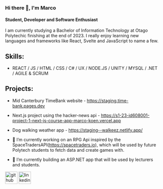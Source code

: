 ### Hi there 👋, I'm Marco
#### Student, Developer and Software Enthusiast 
I am currently studying a Bachelor of Information Technology at Otago Polytechic finishing at the end of 2023. I really enjoy learning new languages and frameworks like React, Svelte and JavaScript to name a few.

## Skills: 
* REACT / JS / HTML / CSS / C# / UX / NODE.JS / UNITY / MYSQL / .NET / AGILE & SCRUM

## Projects:
- Mid Canterbury TimeBank website - https://staging.time-bank.pages.dev
- Next.js project using the hacker-news api - https://s1-23-id608001-project-1-next-js-course-app-marco-koen.vercel.app
- Dog walking weather app - https://staging--walkeez.netlify.app/

- 🔭 I’m currently working on an RPG Api inspired by the SpaceTradersAPI(https://spacetraders.io), which will be used by future Polytech students to fetch data and create games with.
- 🌱 I’m currently building an ASP.NET app that will be used by lecturers and students. 


[<img src='https://cdn.jsdelivr.net/npm/simple-icons@3.0.1/icons/github.svg' alt='github' height='40'>](https://github.com/marcokoen)  [<img src='https://cdn.jsdelivr.net/npm/simple-icons@3.0.1/icons/linkedin.svg' alt='linkedin' height='40'>](https://www.linkedin.com/in/marco-koen-68b96a1a1/)  

